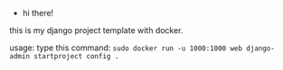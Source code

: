 * hi there!

this is my django project template with docker.

usage:
  type this command:
  `sudo docker run -u 1000:1000 web django-admin startproject config .`
